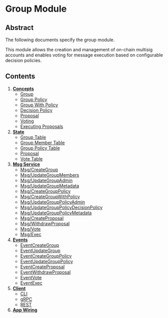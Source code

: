 <!--
order: 0
title: Group Overview
parent:
  title: "group"
-->

# Group Module

## Abstract

The following documents specify the group module.

This module allows the creation and management of on-chain multisig accounts and enables voting for message execution based on configurable decision policies.

## Contents

1. **[Concepts](01_concepts.md)**
    * [Group](01_concepts.md#group)
    * [Group Policy](01_concepts.md#group-policy)
    * [Group With Policy](01_concepts.md#group-with-policy)
    * [Decision Policy](01_concepts.md#decision-policy)
    * [Proposal](01_concepts.md#proposal)
    * [Voting](01_concepts.md#voting)
    * [Executing Proposals](01_concepts.md#executing-proposals)
2. **[State](02_state.md)**
    * [Group Table](02_state.md#group-table)
    * [Group Member Table](02_state.md#group-member-table)
    * [Group Policy Table](02_state.md#group-policy-table)
    * [Proposal](02_state.md#proposal-table)
    * [Vote Table](02_state.md#vote-table)
3. **[Msg Service](03_messages.md)**
    * [Msg/CreateGroup](03_messages.md#msgcreategroup)
    * [Msg/UpdateGroupMembers](03_messages.md#msgupdategroupmembers)
    * [Msg/UpdateGroupAdmin](03_messages.md#msgupdategroupadmin)
    * [Msg/UpdateGroupMetadata](03_messages.md#msgupdategroupmetadata)
    * [Msg/CreateGroupPolicy](03_messages.md#msgcreategrouppolicy)
    * [Msg/CreateGroupWithPolicy](03_messages.md#msgcreategroupwithpolicy)
    * [Msg/UpdateGroupPolicyAdmin](03_messages.md#msgupdategrouppolicyadmin)
    * [Msg/UpdateGroupPolicyDecisionPolicy](03_messages.md#msgupdategrouppolicydecisionpolicy)
    * [Msg/UpdateGroupPolicyMetadata](03_messages.md#msgupdategrouppolicymetadata)
    * [Msg/CreateProposal](03_messages.md#msgcreateproposal)
    * [Msg/WithdrawProposal](03_messages.md#msgwithdrawproposal)
    * [Msg/Vote](03_messages.md#msgvote)
    * [Msg/Exec](03_messages.md#msgexec)
4. **[Events](04_events.md)**
    * [EventCreateGroup](04_events.md#eventcreategroup)
    * [EventUpdateGroup](04_events.md#eventupdategroup)
    * [EventCreateGroupPolicy](04_events.md#eventcreategrouppolicy)
    * [EventUpdateGroupPolicy](04_events.md#eventupdategrouppolicy)
    * [EventCreateProposal](04_events.md#eventcreateproposal)
    * [EventWithdrawProposal](04_events.md#eventwithdrawproposal)
    * [EventVote](04_events.md#eventvote)
    * [EventExec](04_events.md#eventexec)
5. **[Client](05_client.md)**
    * [CLI](05_client.md#cli)
    * [gRPC](05_client.md#grpc)
    * [REST](05_client.md#rest)
6. **[App Wiring](06_app_wiring.md)**
